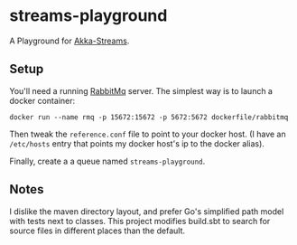 # streams-playground #

A Playground for [Akka-Streams](http://doc.akka.io/docs/akka-stream-and-http-experimental/1.0-M2/index.html). 

## Setup

You'll need a running [RabbitMq](http://www.rabbitmq.com) server. The simplest way is
to launch a docker container:

```
docker run --name rmq -p 15672:15672 -p 5672:5672 dockerfile/rabbitmq
```

Then tweak the ```reference.conf``` file to point to your docker host. (I have an
```/etc/hosts``` entry that points my docker host's ip to the docker alias).

Finally, create a a queue named ```streams-playground```.

## Notes

I dislike the maven directory layout, and prefer Go's simplified path model with tests next to classes. This project modifies build.sbt to search for source files in different places than the default.
